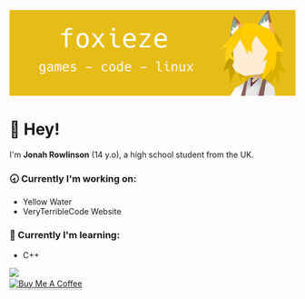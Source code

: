 ![Banner Image (Senko San)](https://raw.githubusercontent.com/foxieze/foxieze/main/foxeze.png)

# 👋 Hey!
I'm **Jonah Rowlinson** (14 y.o), a high school student from the UK.

### 🕣 Currently I'm working on:
- Yellow Water
- VeryTerribleCode Website

### 🏫 Currently I'm learning:
- C++

<img src="https://img.shields.io/static/v1?label=Discord&message=foxieze%234048&color=7289da&style=flat-square" />
</br>
<a href="https://www.buymeacoffee.com/foxieze" target="_blank"><img src="https://www.buymeacoffee.com/assets/img/custom_images/orange_img.png" alt="Buy Me A Coffee" style="height: 41px !important;width: 174px !important;box-shadow: 0px 3px 2px 0px rgba(190, 190, 190, 0.5) !important;-webkit-box-shadow: 0px 3px 2px 0px rgba(190, 190, 190, 0.5) !important;" ></a>
